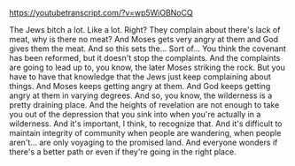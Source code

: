 https://youtubetranscript.com/?v=wp5WiOBNoCQ

 The Jews bitch a lot. Like a lot. Right? They complain about there's lack of meat, why is there no meat? And Moses gets very angry at them and God gives them the meat. And so this sets the... Sort of... You think the covenant has been reformed, but it doesn't stop the complaints. And the complaints are going to lead up to, you know, the later Moses striking the rock. But you have to have that knowledge that the Jews just keep complaining about things. And Moses keeps getting angry at them. And God keeps getting angry at them in varying degrees. And so, you know, the wilderness is a pretty draining place. And the heights of revelation are not enough to take you out of the depression that you sink into when you're actually in a wilderness. And it's important, I think, to recognize that. And it's difficult to maintain integrity of community when people are wandering, when people aren't... are only voyaging to the promised land. And everyone wonders if there's a better path or even if they're going in the right place.